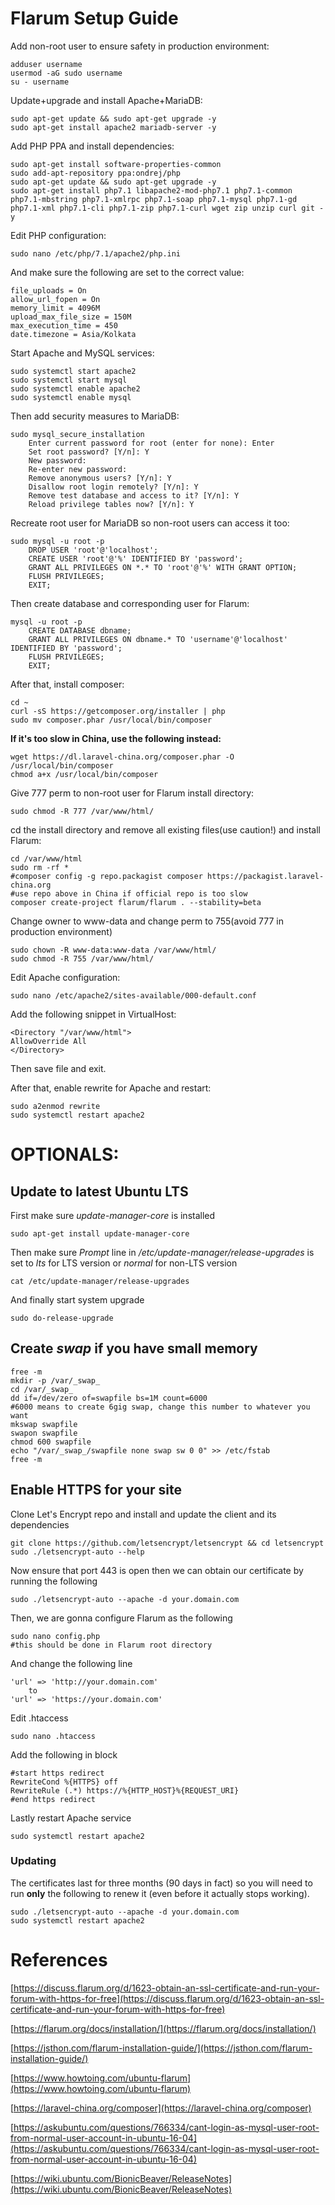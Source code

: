 # Flarum Setup Guide

Add non-root user to ensure safety in production environment:

```
adduser username 
usermod -aG sudo username
su - username
```

Update+upgrade and install Apache+MariaDB:

```
sudo apt-get update && sudo apt-get upgrade -y
sudo apt-get install apache2 mariadb-server -y
```

Add PHP PPA and install dependencies:

```
sudo apt-get install software-properties-common
sudo add-apt-repository ppa:ondrej/php
sudo apt-get update && sudo apt-get upgrade -y
sudo apt-get install php7.1 libapache2-mod-php7.1 php7.1-common php7.1-mbstring php7.1-xmlrpc php7.1-soap php7.1-mysql php7.1-gd php7.1-xml php7.1-cli php7.1-zip php7.1-curl wget zip unzip curl git -y
```

Edit PHP configuration:

``````
sudo nano /etc/php/7.1/apache2/php.ini
``````

And make sure the following are set to the correct value:

```
file_uploads = On
allow_url_fopen = On
memory_limit = 4096M
upload_max_file_size = 150M
max_execution_time = 450
date.timezone = Asia/Kolkata
```

Start Apache and MySQL services:

```
sudo systemctl start apache2
sudo systemctl start mysql
sudo systemctl enable apache2
sudo systemctl enable mysql
```

Then add security measures to MariaDB:

```
sudo mysql_secure_installation
	Enter current password for root (enter for none): Enter
	Set root password? [Y/n]: Y
	New password: 
	Re-enter new password: 
	Remove anonymous users? [Y/n]: Y
	Disallow root login remotely? [Y/n]: Y
	Remove test database and access to it? [Y/n]: Y
	Reload privilege tables now? [Y/n]: Y
```

Recreate root user for MariaDB so non-root users can access it too:

```
sudo mysql -u root -p
	DROP USER 'root'@'localhost';
	CREATE USER 'root'@'%' IDENTIFIED BY 'password';
	GRANT ALL PRIVILEGES ON *.* TO 'root'@'%' WITH GRANT OPTION;
	FLUSH PRIVILEGES;
	EXIT;
```

Then create database and corresponding user for Flarum:

```
mysql -u root -p
	CREATE DATABASE dbname;
	GRANT ALL PRIVILEGES ON dbname.* TO 'username'@'localhost' IDENTIFIED BY 'password';
	FLUSH PRIVILEGES;
	EXIT;
```

After that, install composer:

```
cd ~
curl -sS https://getcomposer.org/installer | php
sudo mv composer.phar /usr/local/bin/composer
```

**If it's too slow in China, use the following instead:**

```
wget https://dl.laravel-china.org/composer.phar -O /usr/local/bin/composer
chmod a+x /usr/local/bin/composer
```

Give 777 perm to non-root user for Flarum install directory:

```
sudo chmod -R 777 /var/www/html/
```

cd the install directory and remove all existing files(use caution!) and install Flarum:

```
cd /var/www/html
sudo rm -rf *
#composer config -g repo.packagist composer https://packagist.laravel-china.org
#use repo above in China if official repo is too slow
composer create-project flarum/flarum . --stability=beta
```

Change owner to www-data and change perm to 755(avoid 777 in production environment)

```
sudo chown -R www-data:www-data /var/www/html/
sudo chmod -R 755 /var/www/html/
```

Edit Apache configuration:

```
sudo nano /etc/apache2/sites-available/000-default.conf
```

Add the following snippet in VirtualHost:

```
<Directory "/var/www/html">
AllowOverride All
</Directory>
```

Then save file and exit.

After that, enable rewrite for Apache and restart:

```
sudo a2enmod rewrite
sudo systemctl restart apache2
```

# OPTIONALS:

## Update to latest Ubuntu LTS

First make sure *update-manager-core* is installed

```
sudo apt-get install update-manager-core
```

Then make sure *Prompt* line in */etc/update-manager/release-upgrades* is set to *lts* for LTS version or *normal* for non-LTS version

```
cat /etc/update-manager/release-upgrades
```

And finally start system upgrade

```
sudo do-release-upgrade
```

## Create *swap* if you have small memory

```
free -m
mkdir -p /var/_swap_
cd /var/_swap_
dd if=/dev/zero of=swapfile bs=1M count=6000
#6000 means to create 6gig swap, change this number to whatever you want
mkswap swapfile
swapon swapfile
chmod 600 swapfile
echo "/var/_swap_/swapfile none swap sw 0 0" >> /etc/fstab
free -m
```

## Enable HTTPS for your site

Clone Let's Encrypt repo and install and update the client and its dependencies

```
git clone https://github.com/letsencrypt/letsencrypt && cd letsencrypt
sudo ./letsencrypt-auto --help
```

Now ensure that port 443 is open then we can obtain our certificate by running the following

```
sudo ./letsencrypt-auto --apache -d your.domain.com
```

Then, we are gonna configure Flarum as the following

```
sudo nano config.php
#this should be done in Flarum root directory
```

And change the following line

```
'url' => 'http://your.domain.com'
 	to
'url' => 'https://your.domain.com'
```

Edit .htaccess

```
sudo nano .htaccess
```

Add the following in <IfModule mod_rewrite.c> block

```
#start https redirect                                                                       
RewriteCond %{HTTPS} off                                                                      
RewriteRule (.*) https://%{HTTP_HOST}%{REQUEST_URI}                                             
#end https redirect
```

Lastly restart Apache service

```
sudo systemctl restart apache2
```

### Updating

The certificates last for three months (90 days in fact) so you will need to run **only** the following to renew it (even before it actually stops working).

```
sudo ./letsencrypt-auto --apache -d your.domain.com
sudo systemctl restart apache2
```

# References

[https://discuss.flarum.org/d/1623-obtain-an-ssl-certificate-and-run-your-forum-with-https-for-free](https://discuss.flarum.org/d/1623-obtain-an-ssl-certificate-and-run-your-forum-with-https-for-free)

[https://flarum.org/docs/installation/](https://flarum.org/docs/installation/)

[https://jsthon.com/flarum-installation-guide/](https://jsthon.com/flarum-installation-guide/)

[https://www.howtoing.com/ubuntu-flarum](https://www.howtoing.com/ubuntu-flarum)

[https://laravel-china.org/composer](https://laravel-china.org/composer)

[https://askubuntu.com/questions/766334/cant-login-as-mysql-user-root-from-normal-user-account-in-ubuntu-16-04](https://askubuntu.com/questions/766334/cant-login-as-mysql-user-root-from-normal-user-account-in-ubuntu-16-04)

[https://wiki.ubuntu.com/BionicBeaver/ReleaseNotes](https://wiki.ubuntu.com/BionicBeaver/ReleaseNotes)

